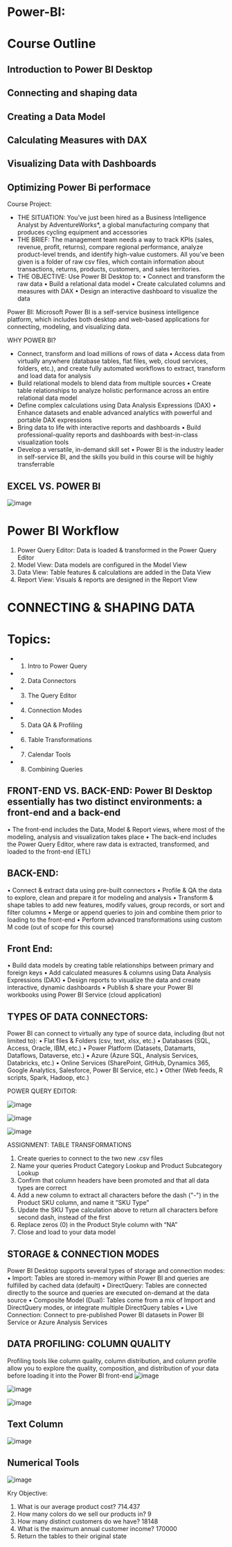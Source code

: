 # Power-BI:

# Course Outline
## Introduction to Power BI Desktop
## Connecting and shaping data
## Creating a Data Model
## Calculating Measures with DAX
## Visualizing Data with Dashboards
## Optimizing Power Bi performace

Course Project:

- THE SITUATION: You’ve just been hired as a Business Intelligence Analyst by AdventureWorks*, a global
manufacturing company that produces cycling equipment and accessories
- THE BRIEF: The management team needs a way to track KPIs (sales, revenue, profit, returns), compare
regional performance, analyze product-level trends, and identify high-value customers.
All you’ve been given is a folder of raw csv files, which contain information about
transactions, returns, products, customers, and sales territories.
- THE OBJECTIVE: Use Power BI Desktop to:
• Connect and transform the raw data
• Build a relational data model
• Create calculated columns and measures with DAX
• Design an interactive dashboard to visualize the data

Power BI:
Microsoft Power BI is a self-service business intelligence platform, which includes both desktop and web-based applications for connecting, modeling, and visualizing data.

WHY POWER BI?

- Connect, transform and load millions of rows of data
• Access data from virtually anywhere (database tables, flat files, web, cloud services, folders, etc.), and create fully automated workflows to extract, transform and load data for analysis
- Build relational models to blend data from multiple sources
• Create table relationships to analyze holistic performance across an entire relational data model
- Define complex calculations using Data Analysis Expressions (DAX)
• Enhance datasets and enable advanced analytics with powerful and portable DAX expressions
- Bring data to life with interactive reports and dashboards
• Build professional-quality reports and dashboards with best-in-class visualization tools
- Develop a versatile, in-demand skill set
• Power BI is the industry leader in self-service BI, and the skills you build in this course will be highly transferrable

## EXCEL VS. POWER BI
![image](https://github.com/user-attachments/assets/bcdc9a61-ef8a-468f-abf6-2be5c428e06b)


# Power BI Workflow

1. Power Query Editor: Data is loaded & transformed in the Power Query Editor
2. Model View: Data models are configured in the Model View
3. Data View: Table features & calculations are added in the Data View
4. Report View: Visuals & reports are designed in the Report View

# CONNECTING & SHAPING DATA

# Topics:
- 1. Intro to Power Query
- 2. Data Connectors
- 3. The Query Editor
- 4. Connection Modes
- 5. Data QA & Profiling
- 6. Table Transformations
- 7. Calendar Tools
- 8. Combining Queries

## FRONT-END VS. BACK-END: Power BI Desktop essentially has two distinct environments: a front-end and a back-end
• The front-end includes the Data, Model & Report views, where most of the modeling, analysis and visualization takes place
• The back-end includes the Power Query Editor, where raw data is extracted, transformed, and loaded to the front-end (ETL)

## BACK-END:

• Connect & extract data using pre-built connectors
• Profile & QA the data to explore, clean and prepare it for modeling and analysis
• Transform & shape tables to add new features, modify values, group records, or sort and filter columns
• Merge or append queries to join and combine them prior to loading to the front-end
• Perform advanced transformations using custom M code (out of scope for this course)

## Front End:
• Build data models by creating table relationships between primary and foreign keys
• Add calculated measures & columns using Data Analysis Expressions (DAX)
• Design reports to visualize the data and create interactive, dynamic dashboards
• Publish & share your Power BI workbooks using Power BI Service (cloud application)

## TYPES OF DATA CONNECTORS:

Power BI can connect to virtually any type of source data, including (but not limited to):
• Flat files & Folders (csv, text, xlsx, etc.)
• Databases (SQL, Access, Oracle, IBM, etc.)
• Power Platform (Datasets, Datamarts, Dataflows, Dataverse, etc.)
• Azure (Azure SQL, Analysis Services, Databricks, etc.)
• Online Services (SharePoint, GitHub, Dynamics 365, Google Analytics, Salesforce, Power BI Service, etc.)
• Other (Web feeds, R scripts, Spark, Hadoop, etc.)

POWER QUERY EDITOR: 

![image](https://github.com/user-attachments/assets/1e45db03-6d82-4c1c-a882-e88bfa399fe6)

![image](https://github.com/user-attachments/assets/cfe9f11c-8b94-450e-a184-f382c05758f8)

![image](https://github.com/user-attachments/assets/b4ed49dd-ea91-42e3-969d-6ef4ffaec142)


ASSIGNMENT: TABLE TRANSFORMATIONS

1. Create queries to connect to the two new .csv files
2. Name your queries Product Category Lookup and Product Subcategory Lookup
3. Confirm that column headers have been promoted and that all data types are correct
4. Add a new column to extract all characters before the dash ("-") in the Product SKU column, and name it ”SKU Type”
5. Update the SKU Type calculation above to return all characters before second dash, instead of the first
6. Replace zeros (0) in the Product Style column with “NA”
7. Close and load to your data model

## STORAGE & CONNECTION MODES
Power BI Desktop supports several types of storage and connection modes:
• Import: Tables are stored in-memory within Power BI and queries are fulfilled by cached data (default)
• DirectQuery: Tables are connected directly to the source and queries are executed on-demand at the data source
• Composite Model (Dual): Tables come from a mix of Import and DirectQuery modes, or integrate multiple DirectQuery tables
• Live Connection: Connect to pre-published Power BI datasets in Power BI Service or Azure Analysis Services

## DATA PROFILING: COLUMN QUALITY
Profiling tools like column quality, column distribution, and column profile allow you to explore the quality, composition, and distribution of your data before loading it into the Power BI front-end
![image](https://github.com/user-attachments/assets/09f51a3b-86b7-4b49-ab63-e598ea572f2e)

![image](https://github.com/user-attachments/assets/058a9ee1-576c-4043-9f73-d08d32d5ea82)

![image](https://github.com/user-attachments/assets/9b29a9c0-b65b-4cd0-b433-47588a38df71)

## Text Column

![image](https://github.com/user-attachments/assets/07141fa8-59c5-4675-814c-d5e1f788a6b1)

## Numerical Tools

![image](https://github.com/user-attachments/assets/ef6fe7cc-9027-4705-82ce-e1bca98f066b)

Kry Objective:

1. What is our average product cost? 714.437
2. How many colors do we sell our products in? 9
3. How many distinct customers do we have? 18148
4. What is the maximum annual customer income? 170000
5. Return the tables to their original state
